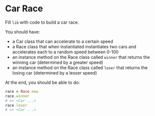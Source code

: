 # Car Race
Fill `lib` with code to build a car race.

You should have:

- a Car class that can accelerate to a certain speed
- a Race class that when instantiated instantiates two cars and accelerates each to a random speed between 0-100
- an instance method on the Race class called `winner` that returns the winning car (determined by a greater speed)
- an instance method on the Race class called `loser` that returns the losing car (determined by a lesser speed)

At the end, you should be able to do:

```ruby
race = Race.new
race.winner
# => <Car ...>
race.loser
# => <Car ...>
```
